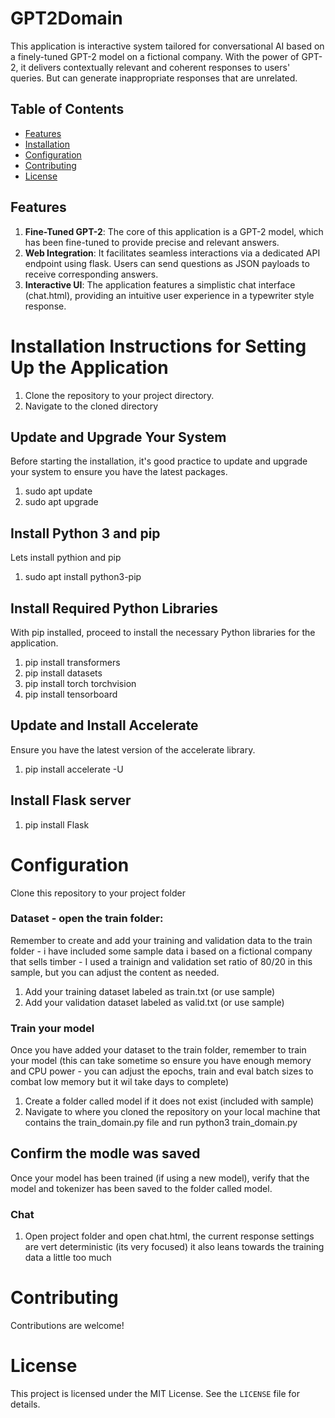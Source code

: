 # GPT2Domain
This application is interactive system tailored for conversational AI based on a finely-tuned GPT-2 model on a fictional company. With the power of GPT-2, it delivers contextually relevant and coherent responses to users' queries. But can generate inappropriate responses that are unrelated.

## Table of Contents
- [Features](#features)
- [Installation](#installation)
- [Configuration](#configuration)
- [Contributing](#contributing)
- [License](#license)

## Features
1. **Fine-Tuned GPT-2**: The core of this application is a GPT-2 model, which has been fine-tuned to provide precise and relevant answers.
2. **Web Integration**: It facilitates seamless interactions via a dedicated API endpoint using flask. Users can send questions as JSON payloads to receive corresponding answers.
3. **Interactive UI**: The application features a simplistic chat interface (chat.html), providing an intuitive user experience in a typewriter style response.


# Installation Instructions for Setting Up the Application
1. Clone the repository to your project directory.
2. Navigate to the cloned directory

## Update and Upgrade Your System
Before starting the installation, it's good practice to update and upgrade your system to ensure you have the latest packages.
1. sudo apt update
2. sudo apt upgrade

## Install Python 3 and pip
Lets install pythion and pip
1. sudo apt install python3-pip

## Install Required Python Libraries
With pip installed, proceed to install the necessary Python libraries for the application.
1. pip install transformers
2. pip install datasets
3. pip install torch torchvision
4. pip install tensorboard

## Update and Install Accelerate
Ensure you have the latest version of the accelerate library.
1. pip install accelerate -U

## Install Flask server
1. pip install Flask


# Configuration
Clone this repository to your project folder

### Dataset - open the train folder:
Remember to create and add your training and validation data to the train folder - i have included some sample data i based on a fictional company that sells timber - I used a trainign and validation set ratio of 80/20 in this sample, but you can adjust the content as needed.
1. Add your training dataset labeled as train.txt (or use sample)
2. Add your validation dataset labeled as valid.txt (or use sample)

### Train your model
Once you have added your dataset to the train folder, remember to train your model (this can take sometime so ensure you have enough memory and CPU power - you can adjust the epochs, train and eval batch sizes to combat low memory but it wil take days to complete)
1. Create a folder called model if it does not exist (included with sample)
2. Navigate to where you cloned the repository on your local machine that contains the train_domain.py file and run python3 train_domain.py

## Confirm the modle was saved
Once your model has been trained (if using a new model), verify that the model and tokenizer has been saved to the folder called model.

### Chat
1. Open project folder and open chat.html, the current response settings are vert deterministic (its very focused) it also leans towards the training data a little too much

# Contributing
Contributions are welcome!

# License
This project is licensed under the MIT License. See the `LICENSE` file for details.

